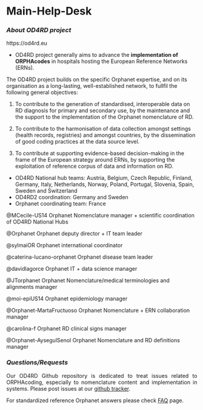 # Main-Help-Desk

<p><h3><i><strong> About OD4RD project</strong></i></h3></p> https://od4rd.eu

* OD4RD project generally aims to advance the **implementation of ORPHAcodes** in hospitals hosting the European Reference Networks (ERNs). 

The OD4RD project builds on the specific Orphanet expertise, and on its organisation as a long-lasting, well-established network, to fullfil the following general objectives:
1.	To contribute to the generation of standardised, interoperable data on RD diagnosis for primary and secondary use, by the maintenance and the support to the implementation of the Orphanet nomenclature of RD.

2.	To contribute to the harmonisation of data collection amongst settings (health records, registries) and amongst countries, by the dissemination of good coding practices at the data source level.

3.	To contribute at supporting evidence-based decision-making in the frame of the European strategy around ERNs, by supporting the exploitation of reference corpus of data and information on RD.

* OD4RD National hub teams: Austria, Belgium, Czech Republic, Finland, Germany, Italy, Netherlands, Norway, Poland, Portugal, Slovenia, Spain, Sweden and Switzerland
* OD4RD2 coordination: Germany and Sweden
* Orphanet coordinating team: France 

@MCecile-US14 Orphanet Nomenclature manager + scientific coordination of OD4RD National Hubs

@Orphanet Orphanet deputy director + IT team leader

@sylmaiOR Orphanet international coordinator

@caterina-lucano-orphanet Orphanet disease team leader

@davidlagorce Orphanet IT + data science manager

@JTorphanet Orphanet Nomenclature/medical terminologies and alignments manager 

@moi-epiUS14 Orphanet epidemiology manager 

@Orphanet-MartaFructuoso Orphanet Nomenclature + ERN collaboration manager

@carolina-f Orphanet RD clinical signs manager

@Orphanet-AysegulSenol Orphanet Nomenclature and RD definitions manager
  
 <p><h3><i><strong>Questions/Requests</strong></i></h3></p>
   <p align= "justify">Our OD4RD Github repository is dedicated to treat issues related to ORPHAcoding, especially to nomenclature content and implementation in systems. Please post issues at our <a href="https://github.com/OD4RD/Main-Help-Desk/issues" target="_blank" rel="noopener noreferrer">github tracker</a>.
  <p>For standardized reference Orphanet answers please check <a href="https://github.com/OD4RD/Main-Help-Desk/wiki" target="_blank" rel="noopener noreferrer">FAQ</a> page.</p>


